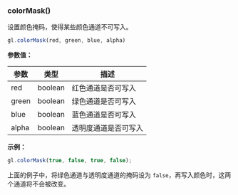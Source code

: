 ### colorMask()

设置颜色掩码，使得某些颜色通道不可写入。

```js
gl.colorMask(red, green, blue, alpha)
```

**参数值：**

|参数|类型|描述|
|-|-|-|
|red|boolean|红色通道是否可写入|
|green|boolean|绿色通道是否可写入|
|blue|boolean|蓝色通道是否可写入|
|alpha|boolean|透明度通道是否可写入|

**示例：**

```js
gl.colorMask(true, false, true, false);
```

上面的例子中，将绿色通道与透明度通道的掩码设为 `false`，再写入颜色时，这两个通道将不会被改变。
